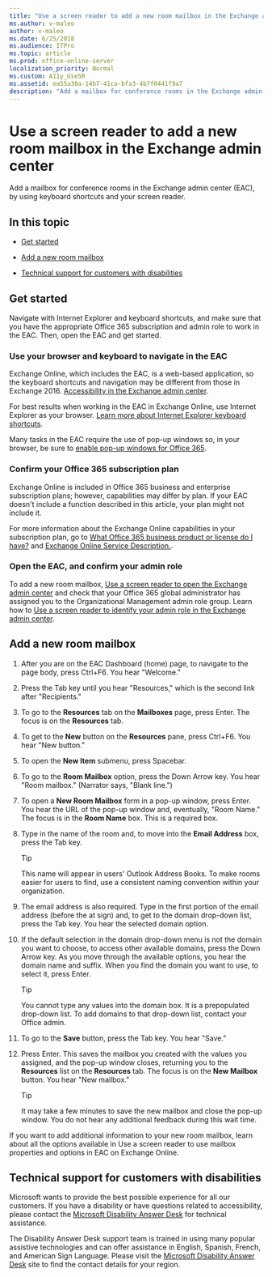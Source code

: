 ```yaml
---
title: "Use a screen reader to add a new room mailbox in the Exchange admin center"
ms.author: v-maleo
author: v-maleo
ms.date: 6/25/2018
ms.audience: ITPro
ms.topic: article
ms.prod: office-online-server
localization_priority: Normal
ms.custom: A11y_UseSR
ms.assetid: ea55a30a-14b7-41ca-bfa3-4b7f0441f9a7
description: "Add a mailbox for conference rooms in the Exchange admin center (EAC), by using keyboard shortcuts and your screen reader."
---
```


# Use a screen reader to add a new room mailbox in the Exchange admin center

Add a mailbox for conference rooms in the Exchange admin center (EAC), by using keyboard shortcuts and your screen reader.
  
## In this topic

- [Get started](use-screen-reader-to-add-room-mailbox-in-exchange-admin-center.md#BKMK_GetStarted)
    
- [Add a new room mailbox](use-screen-reader-to-add-room-mailbox-in-exchange-admin-center.md#BKMK_AddRoom)
    
- [Technical support for customers with disabilities ](use-screen-reader-to-add-room-mailbox-in-exchange-admin-center.md#BKMK_DAD)
    
## Get started
<a name="BKMK_GetStarted"> </a>

Navigate with Internet Explorer and keyboard shortcuts, and make sure that you have the appropriate Office 365 subscription and admin role to work in the EAC. Then, open the EAC and get started.
  
### Use your browser and keyboard to navigate in the EAC

Exchange Online, which includes the EAC, is a web-based application, so the keyboard shortcuts and navigation may be different from those in Exchange 2016. [Accessibility in the Exchange admin center](accessibility-in-exchange-admin-center.md).
  
For best results when working in the EAC in Exchange Online, use Internet Explorer as your browser. [Learn more about Internet Explorer keyboard shortcuts](https://go.microsoft.com/fwlink/?LinkID=787614).
  
Many tasks in the EAC require the use of pop-up windows so, in your browser, be sure to [enable pop-up windows for Office 365](https://go.microsoft.com/fwlink/?LinkID=317550).
  
### Confirm your Office 365 subscription plan

Exchange Online is included in Office 365 business and enterprise subscription plans; however, capabilities may differ by plan. If your EAC doesn't include a function described in this article, your plan might not include it. 
  
For more information about the Exchange Online capabilities in your subscription plan, go to [What Office 365 business product or license do I have?](https://go.microsoft.com/fwlink/?LinkID=797552
) and [Exchange Online Service Description.](https://go.microsoft.com/fwlink/?LinkID=797553
).
  
### Open the EAC, and confirm your admin role

To add a new room mailbox, [Use a screen reader to open the Exchange admin center](use-screen-reader-to-open-exchange-admin-center.md) and check that your Office 365 global administrator has assigned you to the Organizational Management admin role group. Learn how to [Use a screen reader to identify your admin role in the Exchange admin center](use-screen-reader-to-identify-admin-role-in-exchange-admin-center.md).
  
## Add a new room mailbox
<a name="BKMK_AddRoom"> </a>

1. After you are on the EAC Dashboard (home) page, to navigate to the page body, press Ctrl+F6. You hear "Welcome."
    
2. Press the Tab key until you hear "Resources," which is the second link after "Recipients."
    
3. To go to the **Resources** tab on the **Mailboxes** page, press Enter. The focus is on the **Resources** tab. 
    
4. To get to the **New** button on the **Resources** pane, press Ctrl+F6. You hear "New button." 
    
5. To open the **New Item** submenu, press Spacebar. 
    
6. To go to the **Room Mailbox** option, press the Down Arrow key. You hear "Room mailbox." (Narrator says, "Blank line.") 
    
7. To open a **New Room Mailbox** form in a pop-up window, press Enter. You hear the URL of the pop-up window and, eventually, "Room Name." The focus is in the **Room Name** box. This is a required box. 
    
8. Type in the name of the room and, to move into the **Email Address** box, press the Tab key. 
    
    > [!TIP]
    > This name will appear in users' Outlook Address Books. To make rooms easier for users to find, use a consistent naming convention within your organization. 
  
9. The email address is also required. Type in the first portion of the email address (before the at sign) and, to get to the domain drop-down list, press the Tab key. You hear the selected domain option.
    
10. If the default selection in the domain drop-down menu is not the domain you want to choose, to access other available domains, press the Down Arrow key. As you move through the available options, you hear the domain name and suffix. When you find the domain you want to use, to select it, press Enter.
    
    > [!TIP]
    > You cannot type any values into the domain box. It is a prepopulated drop-down list. To add domains to that drop-down list, contact your Office admin. 
  
11. To go to the **Save** button, press the Tab key. You hear "Save." 
    
12. Press Enter. This saves the mailbox you created with the values you assigned, and the pop-up window closes, returning you to the **Resources** list on the **Resources** tab. The focus is on the **New Mailbox** button. You hear "New mailbox." 
    
    > [!TIP]
    > It may take a few minutes to save the new mailbox and close the pop-up window. You do not hear any additional feedback during this wait time. 
  
If you want to add additional information to your new room mailbox, learn about all the options available in Use a screen reader to use mailbox properties and options in EAC on Exchange Online.
  
## Technical support for customers with disabilities
<a name="BKMK_DAD"> </a>

Microsoft wants to provide the best possible experience for all our customers. If you have a disability or have questions related to accessibility, please contact the [Microsoft Disability Answer Desk](https://go.microsoft.com/fwlink/p/?LinkID=518252) for technical assistance. 
  
The Disability Answer Desk support team is trained in using many popular assistive technologies and can offer assistance in English, Spanish, French, and American Sign Language. Please visit the [Microsoft Disability Answer Desk](https://go.microsoft.com/fwlink/p/?LinkID=518252) site to find the contact details for your region. 
  


